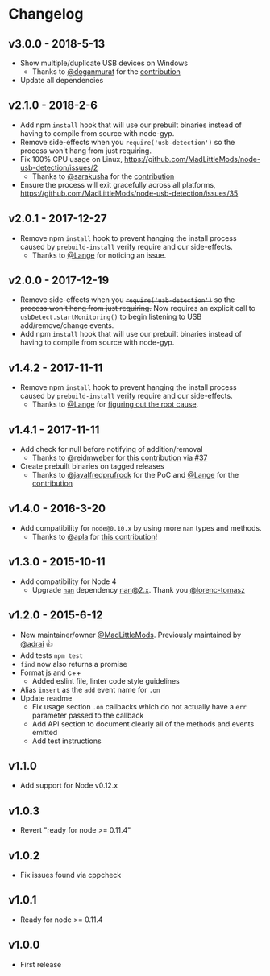 # Changelog

## v3.0.0 - 2018-5-13

 - Show multiple/duplicate USB devices on Windows
    - Thanks to [@doganmurat](doganmurat) for the [contribution](https://github.com/MadLittleMods/node-usb-detection/pull/54)
 - Update all dependencies


## v2.1.0 - 2018-2-6

 - Add npm `install` hook that will use our prebuilt binaries instead of having to compile from source with node-gyp.
 - Remove side-effects when you `require('usb-detection')` so the process won't hang from just requiring.
 - Fix 100% CPU usage on Linux, https://github.com/MadLittleMods/node-usb-detection/issues/2
    - Thanks to [@sarakusha](https://github.com/sarakusha) for the [contribution](https://github.com/MadLittleMods/node-usb-detection/pull/21)
 - Ensure the process will exit gracefully across all platforms, https://github.com/MadLittleMods/node-usb-detection/issues/35


## v2.0.1 - 2017-12-27

 - Remove npm `install` hook to prevent hanging the install process caused by `prebuild-install` verify require and our side-effects.
    - Thanks to [@Lange](https://github.com/Lange) for noticing an issue.


## v2.0.0 - 2017-12-19

 - ~~Remove side-effects when you `require('usb-detection')` so the process won't hang from just requiring.~~
   Now requires an explicit call to `usbDetect.startMonitoring()` to begin listening to USB add/remove/change events.
 - Add npm `install` hook that will use our prebuilt binaries instead of having to compile from source with node-gyp.


## v1.4.2 - 2017-11-11

 - Remove npm `install` hook to prevent hanging the install process caused by `prebuild-install` verify require and our side-effects.
    - Thanks to [@Lange](https://github.com/Lange) for [figuring out the root cause](https://github.com/MadLittleMods/node-usb-detection/pull/47#issuecomment-343714022).


## v1.4.1 - 2017-11-11

 - Add check for null before notifying of addition/removal
    - Thanks to [@reidmweber](https://github.com/reidmweber) for [this contribution](https://github.com/MadLittleMods/node-usb-detection/pull/32) via [#37](https://github.com/MadLittleMods/node-usb-detection/pull/37)
 - Create prebuilt binaries on tagged releases
    - Thanks to [@jayalfredprufrock](https://github.com/jayalfredprufrock) for the PoC and [@Lange](https://github.com/Lange) for the [contribution](https://github.com/MadLittleMods/node-usb-detection/pull/47)

## v1.4.0 - 2016-3-20

 - Add compatibility for `node@0.10.x` by using more `nan` types and methods.
    - Thanks to [@apla](https://github.com/apla) for [this contribution](https://github.com/MadLittleMods/node-usb-detection/pull/26)!


## v1.3.0 - 2015-10-11

 - Add compatibility for Node 4
    - Upgrade [`nan`](https://www.npmjs.com/package/nan) dependency nan@2.x. Thank you [@lorenc-tomasz](https://github.com/lorenc-tomasz)


## v1.2.0 - 2015-6-12

 - New maintainer/owner [@MadLittleMods](https://github.com/MadLittleMods). Previously maintained by [@adrai](https://github.com/adrai) :+1:
 - Add tests `npm test`
 - `find` now also returns a promise
 - Format js and c++
    - Added eslint file, linter code style guidelines
 - Alias `insert` as the `add` event name for `.on`
 - Update readme
    - Fix usage section `.on` callbacks which do not actually have a `err` parameter passed to the callback
    - Add API section to document clearly all of the methods and events emitted
    - Add test instructions


## v1.1.0

 - Add support for Node v0.12.x


## v1.0.3

- Revert "ready for node >= 0.11.4"


## v1.0.2

- Fix issues found via cppcheck


## v1.0.1

- Ready for node >= 0.11.4


## v1.0.0

- First release

